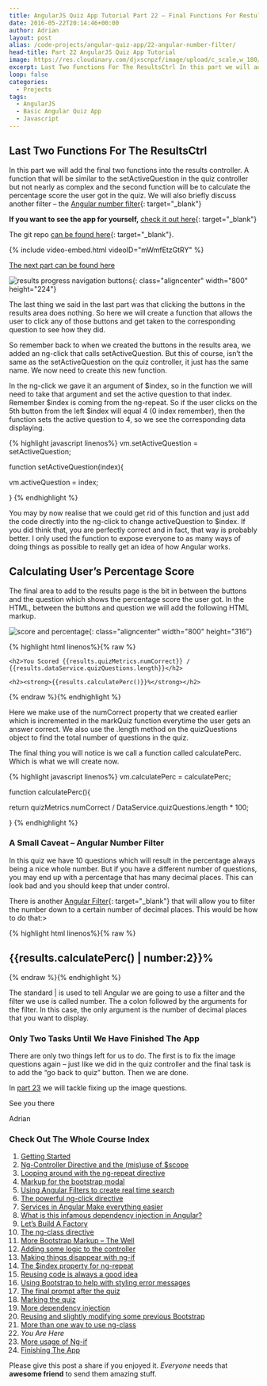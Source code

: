 ```yaml
---
title: AngularJS Quiz App Tutorial Part 22 – Final Functions For RestultsCtrl
date: 2016-05-22T20:14:46+00:00
author: Adrian
layout: post
alias: /code-projects/angular-quiz-app/22-angular-number-filter/
head-title: Part 22 AngularJS Quiz App Tutorial
image: https://res.cloudinary.com/djxscnpzf/image/upload/c_scale,w_180/v1463932393/Angular-quiz-part-22_zw1ina.jpg
excerpt: Last Two Functions For The ResultsCtrl In this part we will add the final two functions into the results controller. A function that will be similar to the setActiveQuestion in the quiz controller but not nearly as complex and the …
loop: false
categories:
  - Projects
tags:
  - AngularJS
  - Basic Angular Quiz App
  - Javascript
---
```

## Last Two Functions For The ResultsCtrl

In this part we will add the final two functions into the results controller. A function that will be similar to the setActiveQuestion in the quiz controller but not nearly as complex and the second function will be to calculate the percentage score the user got in the quiz. We will also briefly discuss another filter &#8211; the [Angular number filter](https://docs.angularjs.org/api/ng/filter/number){: target="_blank"}<!--_-->

**If you want to see the app for yourself,** [check it out here]({{site.baseurl}}/turtlefacts){: target="_blank"}<!--_-->

The git repo [can be found here](https://github.com/adiman9/HungryTurtleFactQuiz){: target="_blank"}<!--_-->.

{% include video-embed.html videoID="mWmfEtzGtRY" %}

[The next part can be found here]({{site.baseurl}}/projects/23-angular-ng-if/)

![results progress navigation buttons](https://res.cloudinary.com/djxscnpzf/image/upload/c_scale,w_800/v1464631575/results_progress_button_navigation_rppnlx.jpg){: class="aligncenter" width="800" height="224"}

The last thing we said in the last part was that clicking the buttons in the results area does nothing. So here we will create a function that allows the user to click any of those buttons and get taken to the corresponding question to see how they did.

So remember back to when we created the buttons in the results area, we added an ng-click that calls setActiveQuestion. But this of course, isn’t the same as the setActiveQuestion on the quiz controller, it just has the same name. We now need to create this new function.

In the ng-click we gave it an argument of $index, so in the function we will need to take that argument and set the active question to that index. Remember $index is coming from the ng-repeat. So if the user clicks on the 5th button from the left $index will equal 4 (0 index remember), then the function sets the active question to 4, so we see the corresponding data displaying.

{% highlight javascript linenos%}
vm.setActiveQuestion = setActiveQuestion;

function setActiveQuestion(index){

  vm.activeQuestion = index;

}
{% endhighlight %}

You may by now realise that we could get rid of this function and just add the code directly into the ng-click to change activeQuestion to $index. If you did think that, you are perfectly correct and in fact, that way is probably better. I only used the function to expose everyone to as many ways of doing things as possible to really get an idea of how Angular works.

## Calculating User&#8217;s Percentage Score

The final area to add to the results page is the bit in between the buttons and the question which shows the percentage score the user got. In the HTML, between the buttons and question we will add the following HTML markup.

![score and percentage](https://res.cloudinary.com/djxscnpzf/image/upload/c_scale,w_800/v1464631575/percentage_score_area_kbddbv.jpg){: class="aligncenter" width="800" height="316"}

{% highlight html linenos%}{% raw %}
<div class="row">
  <div class="col-xs-12 top-buffer">
      
    <h2>You Scored {{results.quizMetrics.numCorrect}} / {{results.dataService.quizQuestions.length}}</h2>
                
    <h2><strong>{{results.calculatePerc()}}%</strong></h2>

  </div>
</div>
{% endraw %}{% endhighlight %}

Here we make use of the numCorrect property that we created earlier which is incremented in the markQuiz function everytime the user gets an answer correct. We also use the .length method on the quizQuestions object to find the total number of questions in the quiz.

The final thing you will notice is we call a function called calculatePerc. Which is what we will create now.

{% highlight javascript linenos%}
vm.calculatePerc = calculatePerc;

function calculatePerc(){

  return quizMetrics.numCorrect / DataService.quizQuestions.length * 100;

}
{% endhighlight %}

### A Small Caveat &#8211; Angular Number Filter

In this quiz we have 10 questions which will result in the percentage always being a nice whole number. But if you have a different number of questions, you may end up with a percentage that has many decimal places. This can look bad and you should keep that under control.

There is another [Angular Filter](https://docs.angularjs.org/api/ng/filter/number){: target="_blank"}<!--_--> that will allow you to filter the number down to a certain number of decimal places. This would be how to do that:>

{% highlight html linenos%}{% raw %}
<h2><strong>{{results.calculatePerc() | number:2}}%</strong></h2>
{% endraw %}{% endhighlight %}

The standard \| is used to tell Angular we are going to use a filter and the filter we use is called number. The a colon followed by the arguments for the filter. In this case, the only argument is the number of decimal places that you want to display.

### Only Two Tasks Until We Have Finished The App

There are only two things left for us to do. The first is to fix the image questions again &#8211; just like we did in the quiz controller and the final task is to add the “go back to quiz” button. Then we are done.

In [part 23]({{site.baseurl}}/projects/23-angular-ng-if/) we will tackle fixing up the image questions.

See you there

Adrian

### Check Out The Whole Course Index

1. [Getting Started]({{site.baseurl}}/projects/1-build-angular-quiz-app-scratch/)
2. [Ng-Controller Directive and the (mis)use of $scope]({{site.baseurl}}/projects/2-ng-controller-scope/)
3. [Looping around with the ng-repeat directive]({{site.baseurl}}/projects/3-ng-repeat-directive/)
4. [Markup for the bootstrap modal]({{site.baseurl}}/projects/4-bootstrap-modal/)
5. [Using Angular Filters to create real time search]({{site.baseurl}}/projects/5-angular-filters/)
6. [The powerful ng-click directive]({{site.baseurl}}/projects/6-ng-click-directive/)
7. [Services in Angular Make everything easier]({{site.baseurl}}/projects/7-angular-services/)
8. [What is this infamous dependency injection in Angular?]({{site.baseurl}}/projects/8-dependency-injection/)
9. [Let&#8217;s Build A Factory]({{site.baseurl}}/projects/9-angular-factories/)
10. [The ng-class directive]({{site.baseurl}}/projects/10-ng-class/)
11. [More Bootstrap Markup &#8211; The Well]({{site.baseurl}}/projects/11-bootstrap-well/)
12. [Adding some logic to the controller]({{site.baseurl}}/projects/12-controller-logic/)
13. [Making things disappear with ng-if]({{site.baseurl}}/projects/13-ng-if/)
14. [The $index property for ng-repeat]({{site.baseurl}}/projects/14-index-for-ng-repeat/)
15. [Reusing code is always a good idea]({{site.baseurl}}/projects/15-reusing-code/)
16. [Using Bootstrap to help with styling error messages]({{site.baseurl}}/projects/16-bootstrap-alerts/)
17. [The final prompt after the quiz]({{site.baseurl}}/projects/17-final-prompt/)
18. [Marking the quiz]({{site.baseurl}}/projects/18-marking-the-quiz/)
19. [More dependency injection]({{site.baseurl}}/projects/19-angular-dependency-injection/)
20. [Reusing and slightly modifying some previous Bootstrap]({{site.baseurl}}/projects/20-familiar-bootstrap/)
21. [More than one way to use ng-class]({{site.baseurl}}/projects/21-function-with-ng-class/)
22. *You Are Here*
23. [More usage of Ng-if]({{site.baseurl}}/projects/23-angular-ng-if/)
24. [Finishing The App]({{site.baseurl}}/projects/24-finished-angular-project/)


Please give this post a share if you enjoyed it. _Everyone_ needs that **awesome friend** to send them amazing stuff.
